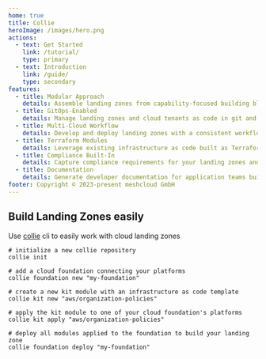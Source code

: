 ```yaml
---
home: true
title: Collie
heroImage: /images/hero.png
actions:
  - text: Get Started
    link: /tutorial/
    type: primary
  - text: Introduction
    link: /guide/
    type: secondary
features:
  - title: Modular Approach
    details: Assemble landing zones from capability-focused building blocks.
  - title: GitOps-Enabled
    details: Manage landing zones and cloud tenants as code in git and automate workflows with GitOps.
  - title: Multi-Cloud Workflow
    details: Develop and deploy landing zones with a consistent workflow across all platforms.
  - title: Terraform Modules
    details: Leverage existing infrastructure as code built as Terraform modules.
  - title: Compliance Built-In
    details: Capture compliance requirements for your landing zones and document their implementation as policies.
  - title: Documentation
    details: Generate developer documentation for application teams building on your land zones and compliance documentation 
footer: Copyright © 2023-present meshcloud GmbH
---
```


## Build Landing Zones easily

Use [collie](https://github.com/meshcloud/collie-cli) cli to easily work with cloud landing zones

```shell
# initialize a new collie repository
collie init

# add a cloud foundation connecting your platforms
collie foundation new "my-foundation"

# create a new kit module with an infrastructure as code template
collie kit new "aws/organization-policies"   

# apply the kit module to one of your cloud foundation's platforms
collie kit apply "aws/organization-policies"

# deploy all modules applied to the foundation to build your landing zone
collie foundation deploy "my-foundation" 
```
